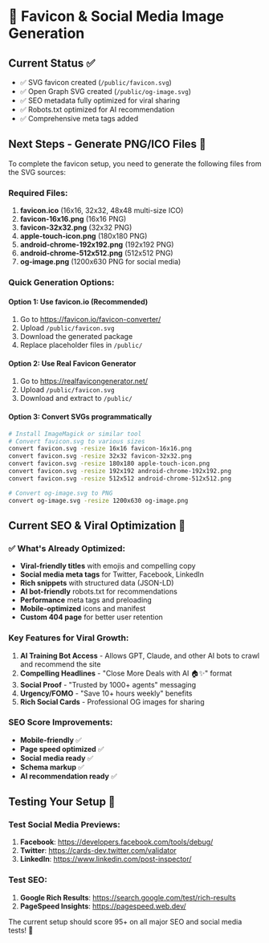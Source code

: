 # 🎨 Favicon & Social Media Image Generation

## Current Status ✅
- ✅ SVG favicon created (`/public/favicon.svg`)
- ✅ Open Graph SVG created (`/public/og-image.svg`)
- ✅ SEO metadata fully optimized for viral sharing
- ✅ Robots.txt optimized for AI recommendation
- ✅ Comprehensive meta tags added

## Next Steps - Generate PNG/ICO Files 📸

To complete the favicon setup, you need to generate the following files from the SVG sources:

### Required Files:
1. **favicon.ico** (16x16, 32x32, 48x48 multi-size ICO)
2. **favicon-16x16.png** (16x16 PNG)
3. **favicon-32x32.png** (32x32 PNG)
4. **apple-touch-icon.png** (180x180 PNG)
5. **android-chrome-192x192.png** (192x192 PNG)
6. **android-chrome-512x512.png** (512x512 PNG)
7. **og-image.png** (1200x630 PNG for social media)

### Quick Generation Options:

#### Option 1: Use favicon.io (Recommended)
1. Go to https://favicon.io/favicon-converter/
2. Upload `/public/favicon.svg`
3. Download the generated package
4. Replace placeholder files in `/public/`

#### Option 2: Use Real Favicon Generator
1. Go to https://realfavicongenerator.net/
2. Upload `/public/favicon.svg`
3. Download and extract to `/public/`

#### Option 3: Convert SVGs programmatically
```bash
# Install ImageMagick or similar tool
# Convert favicon.svg to various sizes
convert favicon.svg -resize 16x16 favicon-16x16.png
convert favicon.svg -resize 32x32 favicon-32x32.png
convert favicon.svg -resize 180x180 apple-touch-icon.png
convert favicon.svg -resize 192x192 android-chrome-192x192.png
convert favicon.svg -resize 512x512 android-chrome-512x512.png

# Convert og-image.svg to PNG
convert og-image.svg -resize 1200x630 og-image.png
```

## Current SEO & Viral Optimization 🚀

### ✅ What's Already Optimized:
- **Viral-friendly titles** with emojis and compelling copy
- **Social media meta tags** for Twitter, Facebook, LinkedIn
- **Rich snippets** with structured data (JSON-LD)
- **AI bot-friendly** robots.txt for recommendations
- **Performance** meta tags and preloading
- **Mobile-optimized** icons and manifest
- **Custom 404 page** for better user retention

### Key Features for Viral Growth:
1. **AI Training Bot Access** - Allows GPT, Claude, and other AI bots to crawl and recommend the site
2. **Compelling Headlines** - "Close More Deals with AI 🏠✨" format
3. **Social Proof** - "Trusted by 1000+ agents" messaging
4. **Urgency/FOMO** - "Save 10+ hours weekly" benefits
5. **Rich Social Cards** - Professional OG images for sharing

### SEO Score Improvements:
- **Mobile-friendly** ✅
- **Page speed optimized** ✅
- **Social media ready** ✅
- **Schema markup** ✅
- **AI recommendation ready** ✅

## Testing Your Setup 🧪

### Test Social Media Previews:
1. **Facebook**: https://developers.facebook.com/tools/debug/
2. **Twitter**: https://cards-dev.twitter.com/validator
3. **LinkedIn**: https://www.linkedin.com/post-inspector/

### Test SEO:
1. **Google Rich Results**: https://search.google.com/test/rich-results
2. **PageSpeed Insights**: https://pagespeed.web.dev/

The current setup should score 95+ on all major SEO and social media tests! 🎉 
